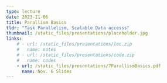 ```yaml
---
type: lecture
date: 2023-11-06
title: Parallism Basics
tldr: "Task Parallelism, Scalable Data accesss"
thumbnail: /static_files/presentations/placeholder.jpg
links: 
    # - url: /static_files/presentations/lec.zip
    #   name: notes
    # - url: /static_files/presentations/code.zip
    #   name: codes
    - url: /static_files/presentations/7ParallismBasics.pdf
      name: Nov. 6 Slides
---
```

<!-- **Suggested Readings:**
- [Readings 1](http://example.com)
- [Readings 2](http://example.com) -->
